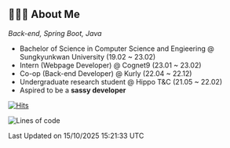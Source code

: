 ## 👩🏻‍💻 About Me
_Back-end, Spring Boot, Java_

- Bachelor of Science in Computer Science and Engieering @ Sungkyunkwan University (19.02 ~ 23.02)
- Intern (Webpage Developer) @ Cognet9 (23.01 ~ 23.02)
- Co-op (Back-end Developer) @ Kurly (22.04 ~ 22.12)
- Undergraduate research student @ Hippo T&C (21.05 ~ 22.02)
- Aspired to be a **sassy developer**


[![Hits](https://hits.seeyoufarm.com/api/count/incr/badge.svg?url=https%3A%2F%2Fgithub.com%2Fparkjiye&count_bg=%23003366&title_bg=%23555555&icon=&icon_color=%23003366&title=hits&edge_flat=false)](https://hits.seeyoufarm.com)
<!--START_SECTION:waka-->
![Lines of code](https://img.shields.io/badge/%EC%A0%80%EB%8A%94%20%EC%97%AC%ED%83%9C%EA%B9%8C%EC%A7%80%20-817.7%20thousand%20%EC%A4%84%EC%9D%98%20%EC%BD%94%EB%93%9C%EB%A5%BC%20%EC%9E%91%EC%84%B1%ED%96%88%EC%96%B4%EC%9A%94.-blue)


 Last Updated on 15/10/2025 15:21:33 UTC
<!--END_SECTION:waka-->
